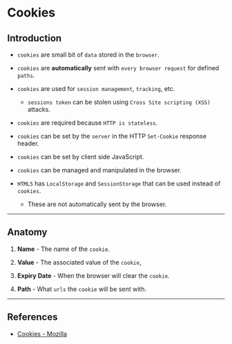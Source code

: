 # Cookies

## Introduction

* `cookies` are small bit of `data` stored in the `browser`.

* `cookies` are __automatically__ sent with `every browser request` for defined `paths`.

* `cookies` are used for `session management`, `tracking`, etc.

    * `sessions token` can be stolen using `Cross Site scripting (XSS)` attacks.

* `cookies` are required because `HTTP is stateless`.

* `cookies` can be set by the `server` in the HTTP `Set-Cookie` response header.

* `cookies` can be set by client side JavaScript.

* `cookies` can be managed and manipulated in the browser.

* `HTML5` has `LocalStorage` and `SessionStorage` that can be used instead of `cookies`.

    * These are not automatically sent by the browser.

---

## Anatomy

1. __Name__ - The name of the `cookie`.

2. __Value__ - The associated value of the `cookie`,

3. __Expiry Date__ - When the browser will clear the `cookie`.

4. __Path__ - What `urls` the `cookie` will be sent with.

---

## References

* [Cookies - Mozilla](https://developer.mozilla.org/en-US/docs/Web/HTTP/Cookies)



